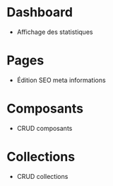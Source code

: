 # Dashboard
- Affichage des statistiques

# Pages
- Édition SEO meta informations

# Composants
- CRUD composants

# Collections
- CRUD collections